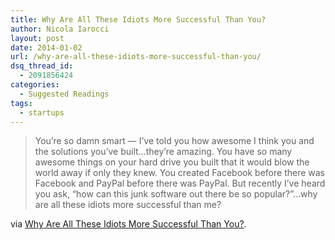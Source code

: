 ```yaml
---
title: Why Are All These Idiots More Successful Than You?
author: Nicola Iarocci
layout: post
date: 2014-01-02
url: /why-are-all-these-idiots-more-successful-than-you/
dsq_thread_id:
  - 2091856424
categories:
  - Suggested Readings
tags:
  - startups
---
```

> You’re so damn smart — I’ve told you how awesome I think you and the solutions you’ve built…they’re amazing. You have so many awesome things on your hard drive you built that it would blow the world away if only they knew. You created Facebook before there was Facebook and PayPal before there was PayPal. But recently I’ve heard you ask, “how can this junk software out there be so popular?”…why are all these idiots more successful than me?

via [Why Are All These Idiots More Successful Than You?][1].

 [1]: http://marcgrabanski.com/success/?utm_source=buffer&utm_campaign=Buffer&utm_content=buffer7356d&utm_medium=twitter

